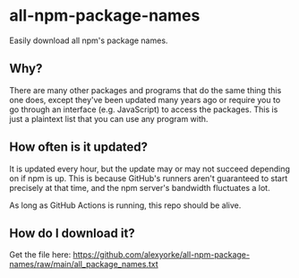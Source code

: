 # all-npm-package-names

Easily download all npm's package names.

## Why?

There are many other packages and programs that do the same thing this one does, except they've been updated many years ago or require you to go through an interface (e.g. JavaScript) to access the packages. This is just a plaintext list that you can use any program with.

## How often is it updated?

It is updated every hour, but the update may or may not succeed depending on if npm is up. This is because GitHub's runners aren't guaranteed to start precisely at that time, and the npm server's bandwidth fluctuates a lot.

As long as GitHub Actions is running, this repo should be alive.

## How do I download it?

Get the file here: https://github.com/alexyorke/all-npm-package-names/raw/main/all_package_names.txt
